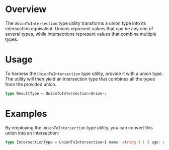 # Overview

The `UnionToIntersection` type utility transforms a union type into its intersection equivalent. Unions represent values that can be any one of several types, while intersections represent values that combine multiple types.

# Usage

To harness the `UnionToIntersection` type utility, provide it with a union type. The utility will then yield an intersection type that combines all the types from the provided union.

```typescript
type ResultType = UnionToIntersection<Union>;
```

# Examples

By employing the `UnionToIntersection` type utility, you can convert this union into an intersection:

```typescript
type IntersectionType = UnionToIntersection<{ name: string } | { age: number }>; // Result type: { name: string } & { age: number }
```
